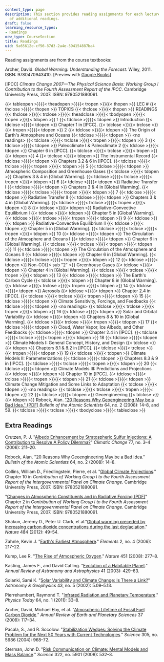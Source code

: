 ```yaml
---
content_type: page
description: This section provides reading assignments for each lecture, and a list
  of additional readings.
draft: false
learning_resource_types:
- Readings
ocw_type: CourseSection
title: Readings
uid: 9a65612e-cf56-87d3-2a4e-594154887ba4
---
```

Reading assignments are from the course textbooks:

Archer, David. *Global Warming: Understanding the Forecast*. Wiley, 2011. ISBN: 9780470943410. \[Preview with [Google Books](http://books.google.com/books?id=z23ObAJ56U8C&pg=PAfrontcover#v=onepage)\]

\[IPCC\] *Climate Change 2007—The Physical Science Basis: Working Group I Contribution to the Fourth Assessment Report of the IPCC*. Cambridge University Press, 2007. ISBN: 9780521880091.

{{< tableopen >}}{{< theadopen >}}{{< tropen >}}{{< thopen >}}
LEC #
{{< thclose >}}{{< thopen >}}
TOPICS
{{< thclose >}}{{< thopen >}}
READINGS
{{< thclose >}}{{< trclose >}}{{< theadclose >}}{{< tbodyopen >}}{{< tropen >}}{{< tdopen >}}
1
{{< tdclose >}}{{< tdopen >}}
Introduction
{{< tdclose >}}{{< tdopen >}}
Chapter 1 in \[IPCC\].
{{< tdclose >}}{{< trclose >}}{{< tropen >}}{{< tdopen >}}
2
{{< tdclose >}}{{< tdopen >}}
The Origin of Earth's Atmosphere and Oceans
{{< tdclose >}}{{< tdopen >}}
\<no readings>
{{< tdclose >}}{{< trclose >}}{{< tropen >}}{{< tdopen >}}
3
{{< tdclose >}}{{< tdopen >}}
Paleoclimate I & Paleoclimate 2
{{< tdclose >}}{{< tdopen >}}
Chapter 6 in \[IPCC\].
{{< tdclose >}}{{< trclose >}}{{< tropen >}}{{< tdopen >}}
4
{{< tdclose >}}{{< tdopen >}}
The Instrumental Record
{{< tdclose >}}{{< tdopen >}}
Chapters 3.2 & 6 in \[IPCC\].
{{< tdclose >}}{{< trclose >}}{{< tropen >}}{{< tdopen >}}
5
{{< tdclose >}}{{< tdopen >}}
Atmospheric Composition and Greenhouse Gases
{{< tdclose >}}{{< tdopen >}}
Chapters 3 & 4 in \[Global Warming\].
{{< tdclose >}}{{< trclose >}}{{< tropen >}}{{< tdopen >}}
6
{{< tdclose >}}{{< tdopen >}}
Radiative Transfer I
{{< tdclose >}}{{< tdopen >}}
Chapters 3 & 4 in \[Global Warming\].
{{< tdclose >}}{{< trclose >}}{{< tropen >}}{{< tdopen >}}
7
{{< tdclose >}}{{< tdopen >}}
Radiative Transfer II
{{< tdclose >}}{{< tdopen >}}
Chapters 3 & 4 in \[Global Warming\].
{{< tdclose >}}{{< trclose >}}{{< tropen >}}{{< tdopen >}}
8
{{< tdclose >}}{{< tdopen >}}
Radiative-Convective Equilibrium I
{{< tdclose >}}{{< tdopen >}}
Chapter 5 in \[Global Warming\].
{{< tdclose >}}{{< trclose >}}{{< tropen >}}{{< tdopen >}}
9
{{< tdclose >}}{{< tdopen >}}
Radiative-Convective Equilibrium II
{{< tdclose >}}{{< tdopen >}}
Chapter 5 in \[Global Warming\].
{{< tdclose >}}{{< trclose >}}{{< tropen >}}{{< tdopen >}}
10
{{< tdclose >}}{{< tdopen >}}
The Circulation of the Atmosphere and Oceans I
{{< tdclose >}}{{< tdopen >}}
Chapter 6 in \[Global Warming\].
{{< tdclose >}}{{< trclose >}}{{< tropen >}}{{< tdopen >}}
11
{{< tdclose >}}{{< tdopen >}}
The Circulation of the Atmosphere and Oceans II
{{< tdclose >}}{{< tdopen >}}
Chapter 6 in \[Global Warming\].
{{< tdclose >}}{{< trclose >}}{{< tropen >}}{{< tdopen >}}
12
{{< tdclose >}}{{< tdopen >}}
Non-CO{{< sub "2" >}} Greenhouse Gases
{{< tdclose >}}{{< tdopen >}}
Chapter 4 in \[Global Warming\].
{{< tdclose >}}{{< trclose >}}{{< tropen >}}{{< tdopen >}}
13
{{< tdclose >}}{{< tdopen >}}
The Earth's Carbon Cycle
{{< tdclose >}}{{< tdopen >}}
Chapter 8 in \[Global Warming\].
{{< tdclose >}}{{< trclose >}}{{< tropen >}}{{< tdopen >}}
14
{{< tdclose >}}{{< tdopen >}}
Aerosols
{{< tdclose >}}{{< tdopen >}}
Chapter 2.4 in \[IPCC\].
{{< tdclose >}}{{< trclose >}}{{< tropen >}}{{< tdopen >}}
15
{{< tdclose >}}{{< tdopen >}}
Climate Sensitivity, Forcings, and Feedbacks
{{< tdclose >}}{{< tdopen >}}
\<no readings>
{{< tdclose >}}{{< trclose >}}{{< tropen >}}{{< tdopen >}}
16
{{< tdclose >}}{{< tdopen >}}
Solar and Orbital Variability
{{< tdclose >}}{{< tdopen >}}
Chapters 8 & 10 in \[Global Warming\].
{{< tdclose >}}{{< trclose >}}{{< tropen >}}{{< tdopen >}}
17
{{< tdclose >}}{{< tdopen >}}
Cloud, Water Vapor, Ice Albedo, and Other Feedbacks
{{< tdclose >}}{{< tdopen >}}
Chapter 2.4 in \[IPCC\].
{{< tdclose >}}{{< trclose >}}{{< tropen >}}{{< tdopen >}}
18
{{< tdclose >}}{{< tdopen >}}
Climate Models I: General Concept, History, and Design
{{< tdclose >}}{{< tdopen >}}
Chapters 8.1 & 8.2 in \[IPCC\].
{{< tdclose >}}{{< trclose >}}{{< tropen >}}{{< tdopen >}}
19
{{< tdclose >}}{{< tdopen >}}
Climate Models II: Parameterizations
{{< tdclose >}}{{< tdopen >}}
Chapters 8.3 & 9 in \[IPCC\].
{{< tdclose >}}{{< trclose >}}{{< tropen >}}{{< tdopen >}}
20
{{< tdclose >}}{{< tdopen >}}
Climate Models III: Predictions and Projections
{{< tdclose >}}{{< tdopen >}}
Chapter 10 in \[IPCC\].
{{< tdclose >}}{{< trclose >}}{{< tropen >}}{{< tdopen >}}
21
{{< tdclose >}}{{< tdopen >}}
Climate Change Mitigation and Some Links to Adaptation
{{< tdclose >}}{{< tdopen >}}
\<no readings>
{{< tdclose >}}{{< trclose >}}{{< tropen >}}{{< tdopen >}}
22
{{< tdclose >}}{{< tdopen >}}
Geoengineering
{{< tdclose >}}{{< tdopen >}}
Robock, Alan. ["20 Reasons Why Geoengineering May be a Bad Idea." (PDF)](http://climate.envsci.rutgers.edu/pdf/20Reasons.pdf) *Bulletin of the Atomic Scientists* 64, no. 2 (2008): 14–8, and 59.
{{< tdclose >}}{{< trclose >}}{{< tbodyclose >}}{{< tableclose >}}

## Extra Readings

Crutzen, P. J. "[Albedo Enhancement by Stratospheric Sulfur Injections: A Contribution to Resolve A Policy Dilemma?](http://dx.doi.org/10.1007/s10584-006-9101-y)" *Climatic Change* 77, no. 3–4 (2006): 211–20.

Robock, Alan. "[20 Reasons Why Geoengineering May be a Bad Idea](http://bos.sagepub.com/content/64/2/14.abstract)." *Bulletin of the Atomic Scientists* 64, no. 2 (2008): 14–8.

Collins, William D., Friedlingstein, Pierre, et al. "[Global Climate Projections](https://www.ipcc.ch/report/ar4/wg1/global-climate-projections/)." Chapter 10 in *Contribution of Working Group I to the Fourth Assessment Report of the Intergovernmental Panel on Climate Change*. Cambridge University Press, 2007. ISBN: 9780521880091.

"[Changes in Atmospheric Constituents and in Radiative Forcing (PDF)](https://www.ipcc.ch/site/assets/uploads/2018/02/ar4-wg1-chapter2-1.pdf)" Chapter 2 in *Contribution of Working Group I to the Fourth Assessment Report of the Intergovernmental Panel on Climate Change*. Cambridge University Press, 2007. ISBN: 9780521880091.

Shakun, Jeremy D., Peter U. Clark, et al."[Global warming preceded by increasing carbon dioxide concentrations during the last deglaciation](http://dx.doi.org/10.1038/nature10915)." *Nature* 484 (2012): 49–54.

Zahnle, Kevin J. "[Earth's Earliest Atmosphere](http://dx.doi.org/10.2113/gselements.2.4.217)." *Elements* 2, no. 4 (2006): 217–22.

Kump, Lee R. "[The Rise of Atmospheric Oxygen](http://dx.doi.org/10.1038/nature06587)." *Nature* 451 (2008): 277–8.

Kasting, James F., and David Catling. "[Evolution of a Habitable Planet](http://dx.doi.org/10.1146/annurev.astro.41.071601.170049)." *Annual Review of Astronomy and Astrophysics* 41 (2003): 429–63.

Solanki, Sami K. "[Solar Variability and Climate Change: Is There a Link?](http://dx.doi.org/10.1046/j.1468-4004.2002.43509.x)" *Astronomy & Geophysics* 43, no. 5 (2002): 5.09–5.13.

Pierrehumbert, Raymond T. "[Infrared Radiation and Planetary Temperature](http://dx.doi.org/10.1063/1.3541943)." *Physics Today* 64, no. 1 (2011): 33–8.

Archer, David, Michael Eby, et al. "[Atmospheric Lifetime of Fossil Fuel Carbon Dioxide](http://dx.doi.org/10.1146/annurev.earth.031208.100206)." *Annual Review of Earth and Planetary Sciences* 37 (2009): 117–34.

Pacala, S., and R. Socolow. "[Stabilization Wedges: Solving the Climate Problem for the Next 50 Years with Current Technologies](http://dx.doi.org/10.1126/science.1100103)." *Science* 305, no. 5686 (2004): 968–72.

Sterman, John D. "[Risk Communication on Climate: Mental Models and Mass Balance](http://dx.doi.org/10.1126/science.1162574)." *Science* 322, no. 5901 (2008): 532–3.